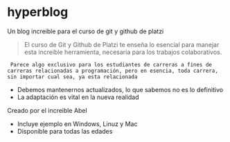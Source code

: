 # hyperblog
Un blog increible para el curso de git y github de platzi
> El curso de Git y Github de Platzi te enseña lo esencial para manejar esta increible herramienta, necesaria para los trabajos colaborativos.

` Parece algo exclusivo para los estudiantes de carreras a fines de carreras relacionadas a programación, pero en esencia, toda carrera, sin importar cual sea, ya esta relacionada` 

* Debemos mantenernos actualizados, lo que sabemos no es lo definitivo
* La adaptación es vital en la nueva realidad

Creado por el increible Abel
* Incluye ejemplo en Windows, Linuz y Mac
* Disponible para todas las edades